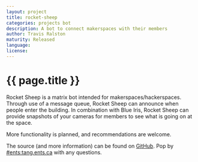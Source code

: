```yaml
---
layout: project
title: rocket-sheep
categories: projects bot
description: A bot to connect makerspaces with their members
author: Travis Ralston
maturity: Released
language: 
license: 
---
```


# {{ page.title }}
Rocket Sheep is a matrix bot intended for makerspaces/hackerspaces. Through use of a message queue, Rocket Sheep can announce when people enter the building. In combination with Blue Iris, Rocket Sheep can provide snapshots of your cameras for members to see what is going on at the space.

More functionality is planned, and recommendations are welcome.

The source (and more information) can be found on [GitHub](https://github.com/ENTS-Source/rocket-sheep). Pop by [#ents:tang.ents.ca](https://matrix.to/#/#ents:tang.ents.ca) with any questions.
